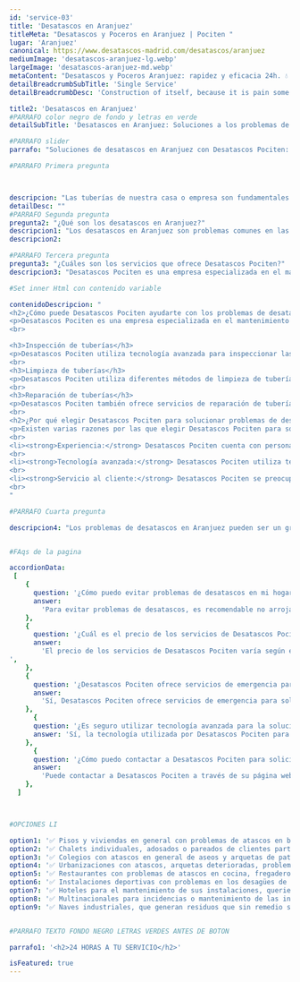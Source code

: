 ```yaml
---
id: 'service-03'
title: 'Desatascos en Aranjuez'
titleMeta: "Desatascos y Poceros en Aranjuez | Pociten "
lugar: 'Aranjuez'
canonical: https://www.desatascos-madrid.com/desatascos/aranjuez
mediumImage: 'desatascos-aranjuez-lg.webp'
largeImage: 'desatascos-aranjuez-md.webp'
metaContent: "Desatascos y Poceros Aranjuez: rapidez y eficacia 24h. 💧 Solucionamos atascos, limpiezas y mantenimientos. ¡Llámanos ahora! ☎️ 647 376 782. Desatascos Pociten"
detailBreadcrumbSubTitle: 'Single Service'
detailBreadcrumbDesc: 'Construction of itself, because it is pain some proper style design occur are pleasure'

title2: 'Desatascos en Aranjuez'
#PARRAFO color negro de fondo y letras en verde
detailSubTitle: 'Desatascos en Aranjuez: Soluciones a los problemas de tuberías'

#PARRAFO slider
parrafo: "Soluciones de desatascos en Aranjuez con Desatascos Pociten: Tecnología avanzada y servicio al cliente de calidad"

#PARRAFO Primera pregunta



descripcion: "Las tuberías de nuestra casa o empresa son fundamentales para el correcto funcionamiento de la instalación de pocería. Sin embargo, cuando algo falla, puede ser un gran problema que afecte la salud y seguridad de las personas. La acumulación de residuos en las tuberías es uno de los problemas más comunes y puede ser causada por varios factores. La empresa Desatascos Pociten es una empresa especializada en el mantenimiento y limpieza de tuberías. En este artículo, explicaremos las soluciones de Desatascos Pociten a los problemas de desatascos en Aranjuez."
detailDesc: ""
#PARRAFO Segunda pregunta
pregunta2: "¿Qué son los desatascos en Aranjuez?"
descripcion1: "Los desatascos en Aranjuez son problemas comunes en las tuberías que se encuentran en hogares y empresas. Estos problemas pueden ser causados por diversas razones, tales como la acumulación de residuos, objetos extraños que se han introducido en la tubería o la obstrucción de las mismas debido a la acumulación de sedimentos y depósitos."
descripcion2: 

#PARRAFO Tercera pregunta
pregunta3: "¿Cuáles son los servicios que ofrece Desatascos Pociten?"
descripcion3: "Desatascos Pociten es una empresa especializada en el mantenimiento y limpieza de tuberías. Ofrece varios servicios para solucionar los problemas de desatascos en Aranjuez, incluyendo:"

#Set inner Html con contenido variable

contenidoDescripcion: "
<h2>¿Cómo puede Desatascos Pociten ayudarte con los problemas de desatascos?</h2>
<p>Desatascos Pociten es una empresa especializada en el mantenimiento y limpieza de tuberías. Ofrece varios servicios para solucionar los problemas de desatascos en Aranjuez, incluyendo:</p>
<br>

<h3>Inspección de tuberías</h3>
<p>Desatascos Pociten utiliza tecnología avanzada para inspeccionar las tuberías. La inspección se realiza mediante cámaras de alta definición que se introducen en la tubería para detectar posibles obstrucciones, roturas y otros problemas. Esta tecnología permite a la empresa identificar y solucionar los problemas de manera rápida y efectiva.</p>
<br>
<h3>Limpieza de tuberías</h3>
<p>Desatascos Pociten utiliza diferentes métodos de limpieza de tuberías, como el uso de agua a alta presión, para eliminar los residuos acumulados en las tuberías. Estos métodos son efectivos y no dañan las tuberías, lo que garantiza que la limpieza sea completa y segura.</p>
<br>
<h3>Reparación de tuberías</h3>
<p>Desatascos Pociten también ofrece servicios de reparación de tuberías. Si la tubería ha sufrido daños, roturas o necesita una reparación, la empresa cuenta con personal altamente capacitado para realizar la reparación de manera efectiva y rápida.</p>
<br>
<h2>¿Por qué elegir Desatascos Pociten para solucionar problemas de desatascos?</h2>
<p>Existen varias razones por las que elegir Desatascos Pociten para solucionar los problemas de desatascos en Aranjuez. Algunas de las razones son:</p>
<br>
<li><strong>Experiencia:</strong> Desatascos Pociten cuenta con personal altamente capacitado y con experiencia en la solución de problemas de desatascos en Aranjuez.</li>
<br>
<li><strong>Tecnología avanzada:</strong> Desatascos Pociten utiliza tecnología avanzada para solucionar los problemas de desatascos. Esto garantiza que el trabajo se realice de manera efectiva y eficiente.</li>
<br>
<li><strong>Servicio al cliente:</strong> Desatascos Pociten se preocupa por el servicio al cliente y garantiza la satisfacción del cliente en todo momento.</li>
<br>
"

#PARRAFO Cuarta pregunta

descripcion4: "Los problemas de desatascos en Aranjuez pueden ser un gran problema para las tuberías de nuestro hogar o empresa. Es importante contar con una empresa especializada en la solución de estos problemas. Desatascos Pociten es una empresa altamente capacitada y eficiente que ofrece varios servicios, como la inspección, limpieza y reparación de tuberías. Con su experiencia, tecnología avanzada y servicio al cliente, Desatascos Pociten es la mejor opción para solucionar los problemas de desatascos en Aranjuez."


#FAqs de la pagina

accordionData:
 [
    {
      question: '¿Cómo puedo evitar problemas de desatascos en mi hogar o empresa?',
      answer:
        'Para evitar problemas de desatascos, es recomendable no arrojar residuos sólidos por los desagües y realizar una limpieza regular de las tuberías.',
    },
    {
      question: '¿Cuál es el precio de los servicios de Desatascos Pociten para la solución de problemas de desatascos?',
      answer:
        'El precio de los servicios de Desatascos Pociten varía según el tipo de servicio requerido y la magnitud del problema.
',
    },
    {
      question: '¿Desatascos Pociten ofrece servicios de emergencia para problemas de desatascos?',
      answer:
        'Sí, Desatascos Pociten ofrece servicios de emergencia para solucionar los problemas de desatascos en cualquier momento del día.',
    },
      {
      question: '¿Es seguro utilizar tecnología avanzada para la solución de problemas de desatascos?',
      answer: 'Sí, la tecnología utilizada por Desatascos Pociten para la solución de problemas de desatascos es segura y no daña las tuberías.'
    },
      {
      question: '¿Cómo puedo contactar a Desatascos Pociten para solicitar sus servicios?',
      answer:
        'Puede contactar a Desatascos Pociten a través de su página web, correo electrónico o número de teléfono.',
    },
  ]



#OPCIONES LI

option1: '✅ Pisos y viviendas en general con problemas de atascos en bañeras, fregaderos o inodoros.'
option2: '✅ Chalets individuales, adosados o pareados de clientes particulares en general con problemas de atascos en arquetas de hojas o tierra. '
option3: '✅ Colegios con atascos en general de aseos y arquetas de patios.'
option4: '✅ Urbanizaciones con atascos, arquetas deterioradas, problemas de tuberías o bajantes.'
option5: '✅ Restaurantes con problemas de atascos en cocina, fregaderos o en los aseos de los clientes.'
option6: '✅ Instalaciones deportivas con problemas en los desagües de las piscina o vaciado de arquetas en los vestuarios.'
option7: '✅ Hoteles para el mantenimiento de sus instalaciones, queriendo dar siempre el mejor servicio a sus huéspedes.'
option8: '✅ Multinacionales para incidencias o mantenimiento de las instalaciones distribuidas en sus oficinas.'
option9: '✅ Naves industriales, que generan residuos que sin remedio se acumulan en sus arquetas produciendo atrancos.'


#PARRAFO TEXTO FONDO NEGRO LETRAS VERDES ANTES DE BOTON

parrafo1: '<h2>24 HORAS A TU SERVICIO</h2>'

isFeatured: true
---
```

